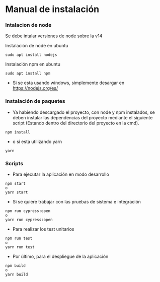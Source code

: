 # Manual de instalación

### Intalacion de node
Se debe intalar versiones de node sobre la v14

Instalación de node en ubuntu
~~~ 
sudo apt install nodejs 
~~~
Instalación npm en ubuntu
~~~
sudo apt install npm
~~~

- Si se esta usando windows, simplemente desargar en <https://nodejs.org/es/>

### Instalación de paquetes
- Ya habiendo descargado el proyecto, con node y npm instalados, se deben instalar las dependencias del proyecto mediante el siguiente script (Estando dentro del directorio del proyecto en la cmd).
~~~
npm install
~~~
- o si esta utilizando yarn
~~~
yarn
~~~

### Scripts
- Para ejecutar la aplicación en modo desarrollo
~~~
npm start
o
yarn start
~~~
- Si se quiere trabajar con las pruebas de sistema e integración
~~~
npm run cypress:open
o
yarn run cypress:open
~~~
- Para realizar los test unitarios
~~~
npm run test
o
yarn run test
~~~
- Por último, para el despliegue de la aplicación
~~~
npm build
o
yarn build
~~~
